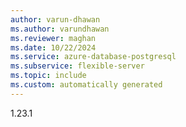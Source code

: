 ```yaml
---
author: varun-dhawan
ms.author: varundhawan
ms.reviewer: maghan
ms.date: 10/22/2024
ms.service: azure-database-postgresql
ms.subservice: flexible-server
ms.topic: include
ms.custom: automatically generated
---
```

1.23.1

